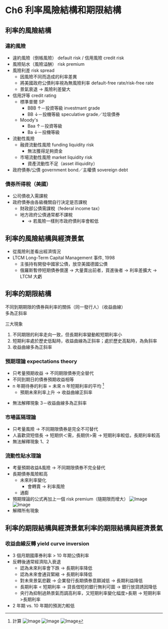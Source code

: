 # Ch6 利率風險結構和期限結構

## 利率的風險結構
### 違約風險
- 違約風險（倒帳風險） default risk / 信用風險 credit risk
- 風險貼水（風險溢酬） risk premium
- 風險利差 risk spread
  - 因風險不同而造成的利率差異
  - 將美國政府公債利率視為無風險利率 default-free rate/risk-free rate
  - 景氣衰退 → 風險利差變大
- 信用評等 credit rating
  - 標準普爾 SP
    - BBB ↑－投資等級 investmant grade
    - BB ↓－投機等級 speculative grade／垃圾債券
  - Moody's
    - Baa ↑－投資等級
    - Ba ↓－投機等級
- 流動性風險
  - 融資流動性風險 funding liquidity risk
    - 無法獲得足夠資金
  - 市場流動性風險 market liquidity risk
    - 資產流動性不足（asset illiquidity）
- 政府債券/公債 government bond／主權債 sovereign debt


### 債券所得稅（美國）
- 公司債收入需課稅
- 政府債券由各級機關自行決定是否課稅
  - 財政部公債需課稅（federal income tax）
  - 地方政府公債通常都不課稅
    - → 若風險一樣則市政府債利率會較低
  
## 利率的風險結構與經濟景氣
- 從風險利差看出經濟情況
- LTCM Long-Term Capital Management 事件, 1998
  - 主張持有開發中國家公債，放空美國德國公債
  - 俄羅斯暫停短期債券償還 → 大量賣出前者，買進後者 → 利率差擴大 → LTCM 大虧
  
## 利率的期限結構
不同到期期限的債券與利率的關係（同一發行人）（收益曲線）  
多為正斜率

三大現象
1. 不同期限的利率走向一致，但長期利率變動較短期利率小
2. 短期利率處於歷史低點時，收益曲線為正斜率；處於歷史高點時，為負斜率
3. 收益曲線多為正斜率

### 預期理論 expectations theory
- 只考量預期收益 → 不同期限債券完全替代
- 不同到期日的債券預期收益相等
- n 年期待券的利率 = 未來 n 年短期利率的平均 [^1]
  - 預期未來利率上升 → 收益曲線正斜率

[^1]:計算
![Image](https://i.imgur.com/bHYaNd9.png)
![Image](https://i.imgur.com/zmlS5gc.png)
![Image](https://i.imgur.com/WKbZ734.png)
- 無法解釋現象 3－收益曲線多為正斜率

### 市場區隔理論
- 只考量風險 → 不同期限債券是完全不可替代
- 人喜歡貸短借長 → 短期供＜需，長期供>需 → 短期利率較低，長期利率較高
- 無法解釋現象 1、2

### 流動性貼水理論
- 考量預期收益&風險 → 不同期限債券不完全替代
- 長期債券風險較高
  - 未來利率變化
    - 會轉賣 → 利率風險
  - 通膨
- 預期理論的公式再加上一個 risk premium（隨期限而增大）
![Image](https://i.imgur.com/A8bU3sV.png)
![Image](https://i.imgur.com/bjiKzPE.png)
- 解釋所有現象

## 利率的期限結構與經濟景氣利率的期限結構與經濟景氣
### 收益曲線反轉 yield curve inversion
- 3 個月期國庫券利率 > 10 年期公債利率
- 反轉後通常經濟陷入衰退
  - 認為未來利率會下跌 → 長期利率降低
  - 認為未來會通貨緊縮 → 長期利率降低
  - 對未來景氣悲觀 → 企業發行長期債券意願減低 → 長期利益降低
  - 長期利率 < 短期利率 → 貸長借短的銀行無利可圖 → 銀行放貸誘因降低
  - 央行為抑制過熱景氣而調高利率，又短期利率變化幅度>長期 → 短期利率>長期利率
- 2 年期 vs. 10 年期的預測力較低